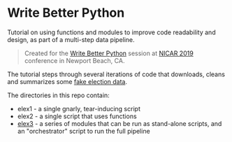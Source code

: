 # Write Better Python

Tutorial on using functions and modules to improve code readability and design, as part of a multi-step data pipeline.

> Created for the [Write Better Python][] session at [NICAR 2019] conference in Newport Beach, CA.

[Write Better Python]: https://tinyurl.com/betterpython
[NICAR 2019]: https://www.ire.org/events-and-training/event/3433/4087/

The tutorial steps through several iterations of code that downloads, cleans and summarizes some [fake election data](https://tinyurl.com/fake-election-data).

The directories in this repo contain:

* elex1 - a single gnarly, tear-inducing script
* elex2 - a single script that uses functions
* [elex3](elex3/README.md) - a series of modules that can be run as stand-alone scripts, and an "orchestrator" script to run the full pipeline

